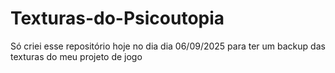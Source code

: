 # Texturas-do-Psicoutopia
Só criei esse repositório hoje no dia dia 06/09/2025 para ter um backup das texturas do meu projeto de jogo
